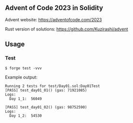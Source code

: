 ## Advent of Code 2023 in Solidity

Advent website: https://adventofcode.com/2023

Rust version of solutions: https://github.com/Kuzirashi/advent

## Usage

### Test

```shell
$ forge test -vvv
```

Example output:
```shell
Running 2 tests for test/Day01.sol:Day01Test
[PASS] test_day01_01() (gas: 71921085)
Logs:
  Day 1_1:  56049

[PASS] test_day01_02() (gas: 98752590)
Logs:
  Day 1_2:  54530
```